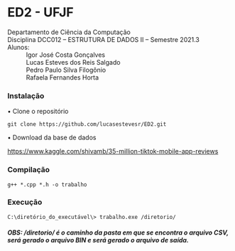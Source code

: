 # ED2 - UFJF

Departamento de Ciência da Computação</br>
Disciplina DCC012 – ESTRUTURA DE DADOS II – Semestre 2021.3</br>
Alunos:</br>
&emsp;&emsp;&emsp;Igor José Costa Gonçalves</br>
&emsp;&emsp;&emsp;Lucas Esteves dos Reis Salgado</br>
&emsp;&emsp;&emsp;Pedro Paulo Silva Filogônio</br>
&emsp;&emsp;&emsp;Rafaela Fernandes Horta</br>



### Instalação
• Clone o repositório

	git clone https://github.com/lucasestevesr/ED2.git
	
• Download da base de dados

https://www.kaggle.com/shivamb/35-million-tiktok-mobile-app-reviews

### Compilação

	g++ *.cpp *.h -o trabalho

### Execução

	C:\diretório_do_executável\> trabalho.exe /diretorio/

##### OBS: /diretorio/ é o caminho da pasta em que se encontra o arquivo CSV, será gerado o arquivo BIN e será gerado o arquivo de saída.
